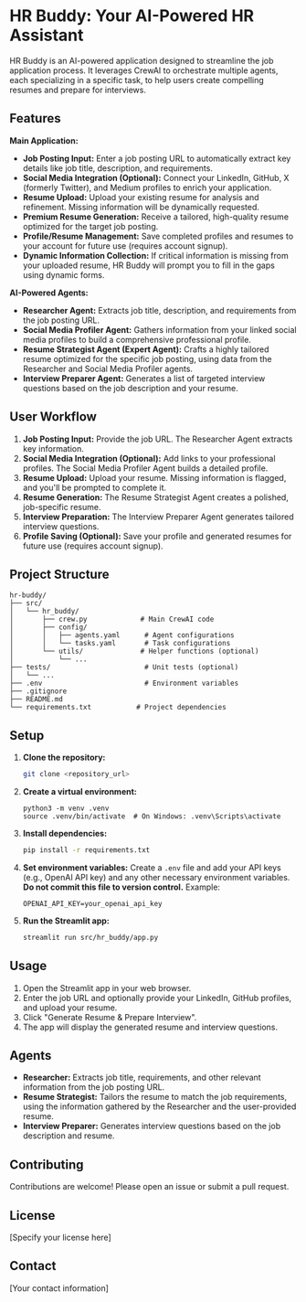 # HR Buddy: Your AI-Powered HR Assistant

HR Buddy is an AI-powered application designed to streamline the job application process.  It leverages CrewAI to orchestrate multiple agents, each specializing in a specific task, to help users create compelling resumes and prepare for interviews.

## Features

**Main Application:**

* **Job Posting Input:** Enter a job posting URL to automatically extract key details like job title, description, and requirements.
* **Social Media Integration (Optional):** Connect your LinkedIn, GitHub, X (formerly Twitter), and Medium profiles to enrich your application.
* **Resume Upload:** Upload your existing resume for analysis and refinement.  Missing information will be dynamically requested.
* **Premium Resume Generation:** Receive a tailored, high-quality resume optimized for the target job posting.
* **Profile/Resume Management:** Save completed profiles and resumes to your account for future use (requires account signup).
* **Dynamic Information Collection:**  If critical information is missing from your uploaded resume, HR Buddy will prompt you to fill in the gaps using dynamic forms.


**AI-Powered Agents:**

* **Researcher Agent:** Extracts job title, description, and requirements from the job posting URL.
* **Social Media Profiler Agent:** Gathers information from your linked social media profiles to build a comprehensive professional profile.
* **Resume Strategist Agent (Expert Agent):**  Crafts a highly tailored resume optimized for the specific job posting, using data from the Researcher and Social Media Profiler agents.
* **Interview Preparer Agent:** Generates a list of targeted interview questions based on the job description and your resume.


## User Workflow

1. **Job Posting Input:** Provide the job URL.  The Researcher Agent extracts key information.
2. **Social Media Integration (Optional):** Add links to your professional profiles. The Social Media Profiler Agent builds a detailed profile.
3. **Resume Upload:** Upload your resume.  Missing information is flagged, and you'll be prompted to complete it.
4. **Resume Generation:** The Resume Strategist Agent creates a polished, job-specific resume.
5. **Interview Preparation:** The Interview Preparer Agent generates tailored interview questions.
6. **Profile Saving (Optional):** Save your profile and generated resumes for future use (requires account signup).

## Project Structure
    hr-buddy/
    ├── src/
    │   └── hr_buddy/
    │       ├── crew.py             # Main CrewAI code
    │       ├── config/
    │       │   ├── agents.yaml      # Agent configurations
    │       │   └── tasks.yaml       # Task configurations
    │       └── utils/              # Helper functions (optional)
    │           └── ...
    ├── tests/                       # Unit tests (optional)
    │   └── ...
    ├── .env                         # Environment variables
    ├── .gitignore
    ├── README.md
    └── requirements.txt           # Project dependencies


## Setup

1. **Clone the repository:**
   ```bash
   git clone <repository_url>
   ```

2. **Create a virtual environment:**
   ```
   python3 -m venv .venv
   source .venv/bin/activate  # On Windows: .venv\Scripts\activate
   ```

3. **Install dependencies:**
   ```bash
   pip install -r requirements.txt
   ```

4. **Set environment variables:** Create a `.env` file and add your API keys (e.g., OpenAI API key) and any other necessary environment variables.  **Do not commit this file to version control.**  Example:

   ```
   OPENAI_API_KEY=your_openai_api_key
   ```

5. **Run the Streamlit app:**
   ```bash
   streamlit run src/hr_buddy/app.py
   ```

## Usage

1. Open the Streamlit app in your web browser.
2. Enter the job URL and optionally provide your LinkedIn, GitHub profiles, and upload your resume.
3. Click "Generate Resume & Prepare Interview".
4. The app will display the generated resume and interview questions.

## Agents

* **Researcher:** Extracts job title, requirements, and other relevant information from the job posting URL.
* **Resume Strategist:** Tailors the resume to match the job requirements, using the information gathered by the Researcher and the user-provided resume.
* **Interview Preparer:** Generates interview questions based on the job description and resume.

## Contributing

Contributions are welcome! Please open an issue or submit a pull request.

## License

[Specify your license here]


## Contact

[Your contact information]